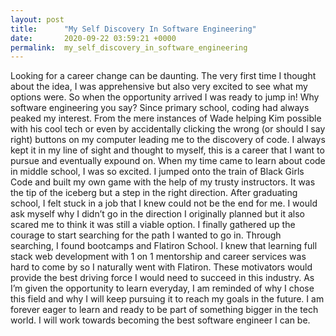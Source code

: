 ```yaml
---
layout: post
title:      "My Self Discovery In Software Engineering"
date:       2020-09-22 03:59:21 +0000
permalink:  my_self_discovery_in_software_engineering
---
```



Looking for a career change can be daunting. The very first time I thought about the idea, I was apprehensive but also very excited to see what my options were. So when the opportunity arrived I was ready to jump in! Why software engineering you say? Since primary school, coding had always peaked my interest. From the mere instances of Wade helping Kim possible with his cool tech or even by accidentally clicking the wrong (or should I say right) buttons on my computer leading me to the discovery of code. I always kept it in my line of sight and thought to myself, this is a career that I want to pursue and eventually expound on. When my time came to learn about code in middle school, I was so excited. I jumped onto the train of Black Girls Code and built my own game with the help of my trusty instructors. It was the tip of the iceberg but a step in the right direction. After graduating school, I felt stuck in a job that I knew could not be the end for me. I would ask myself why I didn’t go in the direction I originally planned but it also scared me to think it was still a viable option. I finally gathered up the courage to start searching for the path I wanted to go in. Through searching, I found bootcamps and Flatiron School. I knew that learning full stack web development with 1 on 1 mentorship and career services was hard to come by so I naturally went with Flatiron. These motivators would provide the best driving force I would need to succeed in this industry. As I’m given the opportunity to learn everyday, I am reminded of why I chose this field and why I will keep pursuing it to reach my goals in the future. I am forever eager to learn and ready to be part of something bigger in the tech world. I will work towards becoming the best software engineer I can be.


